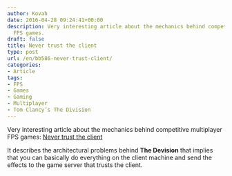 ```yaml
---
author: Kovah
date: 2016-04-28 09:24:41+00:00
description: Very interesting article about the mechanics behind competitive multiplayer
  FPS games.
draft: false
title: Never trust the client
type: post
url: /en/bb586-never-trust-client/
categories:
- Article
tags:
- FPS
- Games
- Gaming
- Multiplayer
- Tom Clancy’s The Division
---
```


Very interesting article about the mechanics behind competitive multiplayer FPS games: [Never trust the client](http://gafferongames.com/2016/04/25/never-trust-the-client/)

It describes the architectural problems behind **The Devision** that implies that you can basically do everything on the client machine and send the effects to the game server that trusts the client.
